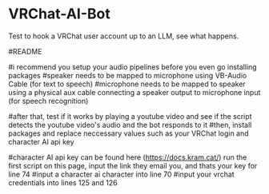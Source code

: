 # VRChat-AI-Bot
Test to hook a VRChat user account up to an LLM, see what happens.

#README

#i recommend you setup your audio pipelines before you even go installing packages
#speaker needs to be mapped to microphone using VB-Audio Cable (for text to speech)
#microphone needs to be mapped to speaker using a physical aux cable connecting a speaker output to microphone input (for speech recognition)

#after that, test if it works by playing a youtube video and see if the script detects the youtube video's audio and the bot responds to it
#then, install packages and replace neccessary values such as your VRChat login and character AI api key

#character AI api key can be found here (https://docs.kram.cat/) run the first script on this page, input the link they email you, and thats your key for line 74
#input a character ai character into line 70
#input your vrchat credentials into lines 125 and 126
